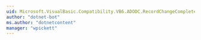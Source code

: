 ```yaml
---
uid: Microsoft.VisualBasic.Compatibility.VB6.ADODC.RecordChangeCompleteDelegate
author: "dotnet-bot"
ms.author: "dotnetcontent"
manager: "wpickett"
---
```

